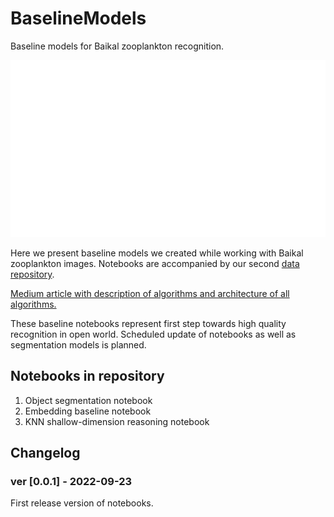 # BaselineModels
Baseline models for Baikal zooplankton recognition.

![Baikal zooplankton](cover.svg?raw=true "Baikal micro wildlife")

Here we present baseline models we created while working with Baikal zooplankton images. Notebooks are accompanied by our second [data repository](https://github.com/baikal-zooplankton/Baikal_Dataset). 

[Medium article with description of algorithms and architecture of all algorithms.](https://medium.com/yandex/surveying-the-microogranisms-of-lake-baikal-an-open-project-by-maritimeai-and-yandex-cloud-83999a4def36)

These baseline notebooks represent first step towards high quality recognition in open world. Scheduled update of notebooks as well as segmentation models is planned.


## Notebooks in repository
1. Object segmentation notebook
2. Embedding baseline notebook
3. KNN shallow-dimension reasoning notebook




## Changelog

### ver [0.0.1] - 2022-09-23
First release version of notebooks.
